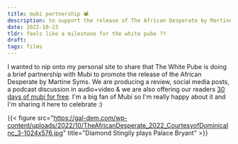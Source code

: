 ```yaml
---
title: mubi partnership 📽
description: to support the release of The African Desperate by Martine Syms
date: 2022-10-23
tldr: feels like a milestone for the white pube ?? 
draft: 
tags: films
---
```


I wanted to nip onto my personal site to share that The White Pube is doing a brief partnership with Mubi to promote the release of the African Desperate by Martine Syms. We are producing a review, social media posts, a podcast discussion in audio+video & we are also offering our readers [30 days of mubi for free](https://mubi.com/promos/thewhitepube?utm_source=thewhitepube&utm_medium=article&utm_campaign=africandesperate). I'm a big fan of Mubi so I'm really happy about it and I'm sharing it here to celebrate :)

{{< figure src="https://gal-dem.com/wp-content/uploads/2022/10/TheAfricanDesperate_2022_CourtesyofDominicaInc_3-1024x576.jpg" title="Diamond Stingily plays Palace Bryant" >}}


